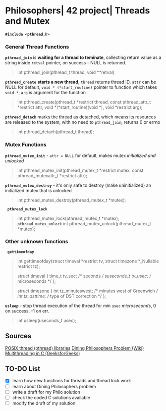 # Philosophers| 42 project| Threads and Mutex

**`#include <pthread.h>`**
### General Thread Functions

**`pthread_join`** is **waiting for a thread to teminate**, collecting return value as a string inside `retval` pointer, on success - NULL is returned.
>int     pthread_join(pthread_t thread, void **retval)

**`pthread_create`** **starts a new thread**, `thread` returns thread ID, `attr` can be NULL for default, `void * (*start_routine)` pointer to function which takes `void *`, `arg` is argument for the function
>int pthread_create(pthread_t *restrict thread, const pthread_attr_t *restrict attr, void *(*start_routine)(void *), void *restrict arg);

**`pthread_detach`** marks the thread as detached, which means its resources are released to the system, with no need to `pthread_join`, returns 0 or errno
>int pthread_detach(pthread_t thread);

### Mutex Functions
**`pthread_mutex_init`** - `attr = NULL` for default, makes mutex *initialized and unlocked*
> int pthread_mutex_init(pthread_mutex_t *restrict mutex, const pthread_mutexattr_t *restrict attr);

**`pthread_mutex_destroy`** - it's only safe to destroy (make uninitialized) an initialized mutex that is unlocked
> int pthread_mutex_destroy(pthread_mutex_t *mutex);

**` pthread_mutex_lock`** 
> int pthread_mutex_lock(pthread_mutex_t *mutex);
**`pthread_mutex_unlock`**
> int pthread_mutex_unlock(pthread_mutex_t *mutex);

### Other unknown functions 
**` gettimeofday`**
> int gettimeofday(struct timeval *restrict tv, struct timezone *_Nullable restrict tz);
>
> struct timeval {
               time_t      tv_sec;     /* seconds */
               suseconds_t tv_usec;    /* microseconds */
           };
>
> struct timezone {
               int tz_minuteswest;     /* minutes west of Greenwich */
               int tz_dsttime;         /* type of DST correction */
           };

**`usleep`** - stop thread execution of the thread for min `usec` *microseconds*, 0 on success, -1 on err.
> int usleep(useconds_t usec);

## Sources
[POSIX thread (pthread) libraries](https://www.cs.cmu.edu/afs/cs/academic/class/15492-f07/www/pthreads.html)
[Dining Philosophers Problem (Wiki)](https://en.wikipedia.org/wiki/Dining_philosophers_problem)
[Multithreading in C (GeeksforGeeks)](https://www.geeksforgeeks.org/multithreading-in-c/)

## TO-DO List
- [X] learn how new functions for threads and thread lock work
- [ ] learn about Dining Philosophers problem
- [ ] write a draft for my Philo solution
- [ ] check the coded C solutions available
- [ ] modify the draft of my solution
